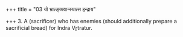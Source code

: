 +++
title = "03 यो भ्रात्ङ्व्यवान्स्यात्स इन्द्राय"

+++
3. A (sacrificer) who has enemies (should additionally prepare a sacrificial bread) for Indra Vr̥tratur.
